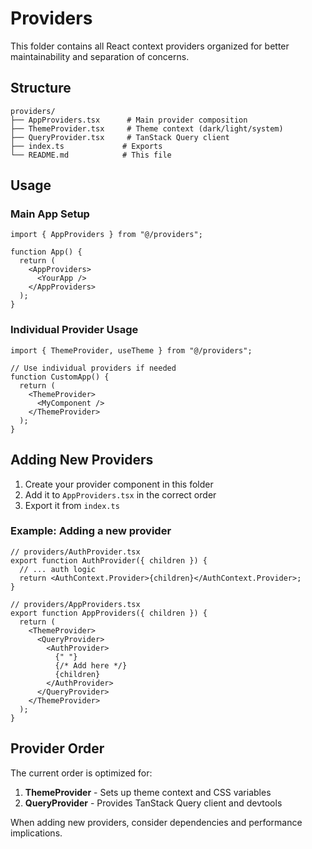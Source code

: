 # Providers

This folder contains all React context providers organized for better maintainability and separation of concerns.

## Structure

```
providers/
├── AppProviders.tsx      # Main provider composition
├── ThemeProvider.tsx     # Theme context (dark/light/system)
├── QueryProvider.tsx     # TanStack Query client
├── index.ts             # Exports
└── README.md            # This file
```

## Usage

### Main App Setup

```tsx
import { AppProviders } from "@/providers";

function App() {
  return (
    <AppProviders>
      <YourApp />
    </AppProviders>
  );
}
```

### Individual Provider Usage

```tsx
import { ThemeProvider, useTheme } from "@/providers";

// Use individual providers if needed
function CustomApp() {
  return (
    <ThemeProvider>
      <MyComponent />
    </ThemeProvider>
  );
}
```

## Adding New Providers

1. Create your provider component in this folder
2. Add it to `AppProviders.tsx` in the correct order
3. Export it from `index.ts`

### Example: Adding a new provider

```tsx
// providers/AuthProvider.tsx
export function AuthProvider({ children }) {
  // ... auth logic
  return <AuthContext.Provider>{children}</AuthContext.Provider>;
}

// providers/AppProviders.tsx
export function AppProviders({ children }) {
  return (
    <ThemeProvider>
      <QueryProvider>
        <AuthProvider>
          {" "}
          {/* Add here */}
          {children}
        </AuthProvider>
      </QueryProvider>
    </ThemeProvider>
  );
}
```

## Provider Order

The current order is optimized for:

1. **ThemeProvider** - Sets up theme context and CSS variables
2. **QueryProvider** - Provides TanStack Query client and devtools

When adding new providers, consider dependencies and performance implications.
